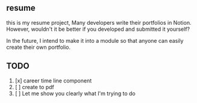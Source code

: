 ## resume

this is my resume project, Many developers write their portfolios in Notion. However, wouldn't it be better if you developed and submitted it yourself?

In the future, I intend to make it into a module so that anyone can easily create their own portfolio.


## TODO

1. [x] career time line component
2. [ ] create to pdf
3. [ ] Let me show you clearly what I'm trying to do
